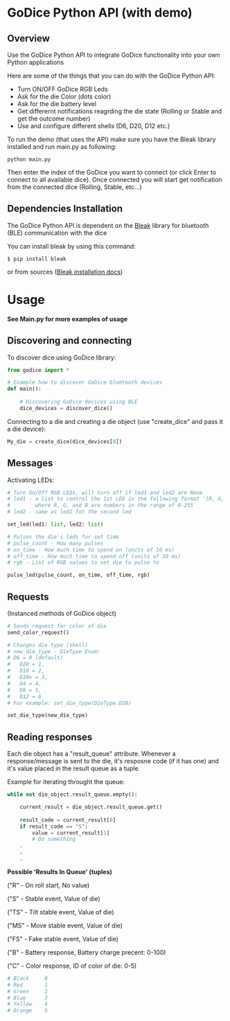 
# GoDice Python API (with demo)

## Overview

Use the GoDice Python API to integrate GoDice functionality into your own Python applications

Here are some of the things that you can do with the GoDice Python API:

* Turn ON/OFF GoDice RGB Leds
* Ask for the die Color (dots color)
* Ask for the die battery level
* Get differernt notifications reagrding the die state (Rolling or Stable and get the outcome number)
* Use and configure different shells (D6, D20, D12 etc.)

To run the demo (that uses the API) make sure you have the Bleak library installed and run main.py as following:
``` console
python main.py
```

Then enter the index of the GoDice you want to connect (or click Enter to connect to all available dice).
Once connected you will start get notification from the connected dice (Rolling, Stable, etc...)

 Dependencies Installation
------------
The GoDice Python API is dependent on the [Bleak](https://github.com/hbldh/bleak) library for bluetooth (BLE) communication with the dice

You can install bleak by using this command:

    $ pip install bleak
   or from sources ([Bleak installation docs](https://bleak.readthedocs.io/en/latest/installation.html))

Usage
=====
**See Main.py for more examples of usage**

Discovering and connecting
----
To discover dice using GoDice library:
```python
from godice import *

# Example how to discover GoDice bluetooth devices  
def main():  
  
	# Discovering GoDice devices using BLE  
	dice_devices = discover_dice()
```

Connecting to a die and creating a die object (use "create_dice" and pass it a die device):
```python
My_die = create_dice(dice_devices[0])
```

Messages
-----------
Activating LEDs:

```python
# Turn On/Off RGB LEDs, will turn off if led1 and led2 are None
# led1 - a list to control the 1st LED in the following format '[R, G, B]'
#        where R, G, and B are numbers in the range of 0-255
# led2 - same as led1 fot the second led

set_led(led1: list, led2: list)
```

```python
# Pulses the die's leds for set time
# pulse_count - How many pulses
# on_time - How much time to spend on (units of 10 ms)
# off_time - How much time to spend off (units of 10 ms)
# rgb - List of RGB values to set die to pulse to

pulse_led(pulse_count, on_time, off_time, rgb)
```

Requests
-----------
(Instanced methods of GoDice object)
```python
# Sends request for color of die
send_color_request()
```


```python
# Changes die type (shell)
# new_die_type - DieType Enum:
# D6 = 0 (default)
#	D20 = 1,
#	D10 = 2,
#	D10x = 3,
#	D4 = 4,
#	D8 = 5,
#	D12 = 6
# For example: set_die_type(DieType.D20)

set_die_type(new_die_type)  
```

Reading responses
-----------
Each die object has a "result_queue" attribute.
Whenever a response/message is sent to the die, it's resposne code (if it has one) and it's value placed in the result queue as a tuple.

Example for iterating throught the queue:
```python
while not die_object.result_queue.empty():

	current_result = die_object.result_queue.get()
	
	result_code = current_result[0]
	if result_code == "S":
		value = current_result[1]
		# Do something
	.
	.
	.
```

**Possible 'Results In Queue' (tuples)**

("R" - On roll start, No value)

("S" - Stable event, Value of die)

("TS" - Tilt stable event, Value of die)

("MS" - Move stable event, Value of die)

("FS" - Fake stable event, Value of die)

("B" - Battery response, Battery charge precent: 0-100)

("C" - Color response, ID of color of die: 0-5)

```python
# Black		0
# Red		1
# Green		2
# Blue		3
# Yellow	4
# Orange	5
```
